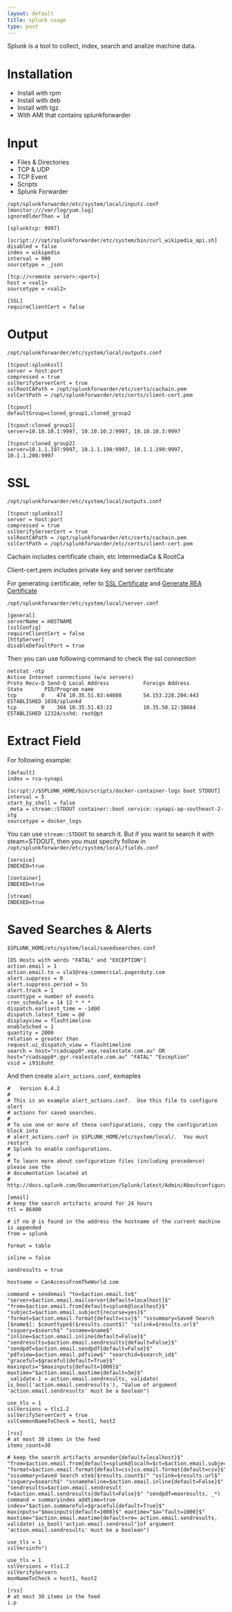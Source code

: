 ```yaml
---
layout: default
title: splunk usage
type: post
---
```


Splunk is a tool to collect, index, search and analize machine data.

# Installation
* Install with rpm
* Install with deb
* Install with tgz
* With AMI that contains splunkforwarder

# Input
* Files & Directories
* TCP & UDP
* TCP Event
* Scripts
* Splunk Forwarder

```
/opt/splunkforwarder/etc/system/local/inputs.conf
[monitor:///var/log/yum.log]
ignoreOlderThan = 1d

[splunktcp: 9997]

[script:///opt/splunkforwarder/etc/system/bin/curl_wikipedia_api.sh]
disabled = false
index = wikipedia
interval = 900
sourcetype = _json

[tcp://<remote server>:<port>]
host = <val1>
sourcetype = <val2>

[SSL]
requireClientCert = false
```

# Output

```
/opt/splunkforwarder/etc/system/local/outputs.conf

[tcpout:splunkssl]
server = host:port
compressed = true
sslVerifyServerCert = true
sslRootCAPath = /opt/splunkforwarder/etc/certs/cachain.pem
sslCertPath = /opt/splunkforwarder/etc/certs/client-cert.pem

[tcpout]
defaultGroup=cloned_group1,cloned_group2

[tcpout:cloned_group1]
server=10.10.10.1:9997, 10.10.10.2:9997, 10.10.10.3:9997

[tcpout:cloned_group2]
server=10.1.1.197:9997, 10.1.1.198:9997, 10.1.1.199:9997, 10.1.1.200:9997
```

# SSL

```
/opt/splunkforwarder/etc/system/local/outputs.conf

[tcpout:splunkssl]
server = host:port
compressed = true
sslVerifyServerCert = true
sslRootCAPath = /opt/splunkforwarder/etc/certs/cachain.pem
sslCertPath = /opt/splunkforwarder/etc/certs/client-cert.pem
```

Cachain includes certificate chain, etc IntermediaCa & RootCa

Client-cert.pem includes private key and server certificate

For generating certificate, refer to [SSL Certificate](http://note.youdao.com/noteshare?id=0fb300867234ea6911f437dd32e79b80) and [Generate REA Certificate](https://git.realestate.com.au/rca/openssl-pki-database)

```
/opt/splunkforwarder/etc/system/local/server.conf

[general]
serverName = HOSTNAME
[sslConfig]
requireClientCert = false
[httpServer]
disableDefaultPort = true
```

Then you can use following command to check the ssl connection
```
netstat -ntp
Active Internet connections (w/o servers)
Proto Recv-Q Send-Q Local Address           Foreign Address         State       PID/Program name
tcp        0    474 10.35.51.83:44608       54.153.228.204:443      ESTABLISHED 1038/splunkd
tcp        0    304 10.35.51.83:22          10.35.50.12:38684       ESTABLISHED 12324/sshd: root@pt
```

# Extract Field

For following example:
```
[default]
index = rca-synapi

[script://$SPLUNK_HOME/bin/scripts/docker-container-logs boot STDOUT]
interval = 5
start_by_shell = false
_meta = stream::STDOUT container::boot service::synapi-ap-southeast-2-stg
sourcetype = docker_logs
```
You can use `stream::STDOUT` to search it. But if you want to search it with steam=STDOUT, then you must specify follow in `/opt/splunkforwarder/etc/system/local/fields.conf`

```
[service]
INDEXED=true

[container]
INDEXED=true

[stream]
INDEXED=true
```

# Saved Searches & Alerts

```
$SPLUNK_HOME/etc/system/local/savedsearches.conf

[DS Hosts with words "FATAL" and "EXCEPTION"]
action.email = 1
action.email.to = sla3@rea-commercial.pagerduty.com
alert.suppress = 0
alert.suppress.period = 5s
alert.track = 1
counttype = number of events
cron_schedule = 14 12 * * *
dispatch.earliest_time = -1d@d
dispatch.latest_time = @d
displayview = flashtimeline
enableSched = 1
quantity = 2000
relation = greater than
request.ui_dispatch_view = flashtimeline
search = host="rcadsapp0*.eqx.realestate.com.au" OR host="rcadsapp0*.gyr.realestate.com.au" "FATAL" "Exception"
vsid = i93i6uht
```

And then create `alert_actions.conf`, exmaples

```
#   Version 6.4.2
#
# This is an example alert_actions.conf.  Use this file to configure alert
# actions for saved searches.
#
# To use one or more of these configurations, copy the configuration block into
# alert_actions.conf in $SPLUNK_HOME/etc/system/local/.  You must restart
# Splunk to enable configurations.
#
# To learn more about configuration files (including precedence) please see the
# documentation located at
# http://docs.splunk.com/Documentation/Splunk/latest/Admin/Aboutconfigurationfiles

[email]
# keep the search artifacts around for 24 hours
ttl = 86400

# if no @ is found in the address the hostname of the current machine is appended
from = splunk

format = table

inline = false

sendresults = true

hostname = CanAccessFromTheWorld.com

command = sendemail "to=$action.email.to$" "server=$action.email.mailserver{default=localhost}$" "from=$action.email.from{default=splunk@localhost}$" "subject=$action.email.subject{recurse=yes}$" "format=$action.email.format{default=csv}$" "sssummary=Saved Search [$name$]: $counttype$($results.count$)" "sslink=$results.url$" "ssquery=$search$" "ssname=$name$" "inline=$action.email.inline{default=False}$" "sendresults=$action.email.sendresults{default=False}$" "sendpdf=$action.email.sendpdf{default=False}$" "pdfview=$action.email.pdfview$" "searchid=$search_id$" "graceful=$graceful{default=True}$" maxinputs="$maxinputs{default=1000}$" maxtime="$action.email.maxtime{default=5m}$"
_validate-1 = action.email.sendresults, validate( is_bool('action.email.sendresults'), "Value of argument 'action.email.sendresults' must be a boolean")

use_tls = 1
sslVersions = tls1.2
sslVerifyServerCert = true
sslCommonNameToCheck = host1, host2

[rss]
# at most 30 items in the feed
items_count=30

# keep the search artifacts arounder{default=localhost}$" "from=$action.email.from{default=splunk@localh=$ct=$action.email.subject{recurse=yes}$" "format=$action.email.format{default=csv}co.email.format{default=csv}$" "sssummary=Saved Search xte$($results.count$)" "sslink=$results.url$" "ssquery=$search$" "ssnameheline=$action.email.inline{default=False}$" "sendresults=$action.email.sendresult f=$action.email.sendresults{default=False}$" "sendpdf=maxresults, _*)
command = summaryindex addtime=true index="$action.summareful=$graceful{default=True}$" maxinputs="$maxinputs{default=1000}$" maxtime="$a="fault=1000}$" maxtime="$action.email.maxtime{default=re= action.email.sendresults, validate( is_bool('action.email.sendresul"}of argument 'action.email.sendresults' must be a boolean")

use_tls = 1
sslVersinfn")

use_tls = 1
sslVersions = tls1.2
sslVerifyServern
monNameToCheck = host1, host2

[rss]
# at most 30 items in the feed
i.p

```
